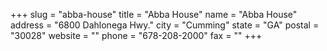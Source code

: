 +++
slug = "abba-house"
title = "Abba House"
name = "Abba House"
address = "6800 Dahlonega Hwy."
city = "Cumming"
state = "GA"
postal = "30028"
website = ""
phone = "678-208-2000"
fax = ""
+++
